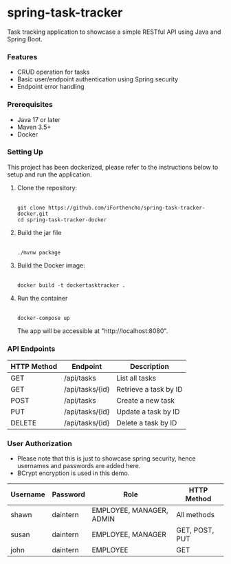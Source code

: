 # spring-task-tracker

Task tracking application to showcase a simple RESTful API using Java and Spring Boot.

### Features

- CRUD operation for tasks
- Basic user/endpoint authentication using Spring security
- Endpoint error handling

### Prerequisites

- Java 17 or later
- Maven 3.5+
- Docker

### Setting Up

This project has been dockerized, please refer to the instructions below to setup and run the application.

1. Clone the repository:
<br><br>
    ```
    git clone https://github.com/iForthencho/spring-task-tracker-docker.git
    cd spring-task-tracker-docker
    ```
2. Build the jar file
<br><br>
   ```
   ./mvnw package
   ```
3. Build the Docker image:
<br><br>
   ```
   docker build -t dockertasktracker .
   ```

4. Run the container
<br><br>
   ```
   docker-compose up
   ```
   The app will be accessible at "http://localhost:8080".

### API Endpoints
| HTTP Method | Endpoint | Description |
| --- | --- | --- |
| GET | /api/tasks | List all tasks |
| GET | /api/tasks/{id} | Retrieve a task by ID |
| POST | /api/tasks | Create a new task |
| PUT | /api/tasks/{id} | Update a task by ID |
| DELETE | /api/tasks/{id} | Delete a task by ID |

### User Authorization
* Please note that this is just to showcase spring security, hence usernames and passwords are added here.
* BCrypt encryption is used in this demo.

| Username | Password | Role | HTTP Method |
| --- |---|---|-------------|
| shawn | daintern | EMPLOYEE, MANAGER, ADMIN | All methods |
| susan | daintern | EMPLOYEE, MANAGER | GET, POST, PUT |
| john | daintern | EMPLOYEE | GET |


